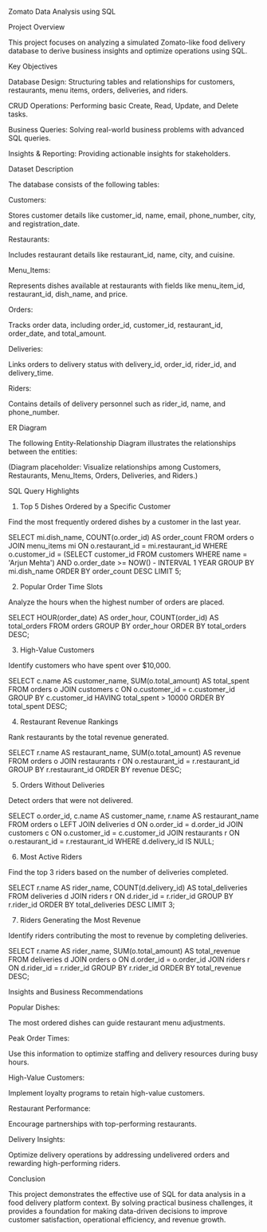 Zomato Data Analysis using SQL

Project Overview

This project focuses on analyzing a simulated Zomato-like food delivery database to derive business insights and optimize operations using SQL.

Key Objectives

Database Design: Structuring tables and relationships for customers, restaurants, menu items, orders, deliveries, and riders.

CRUD Operations: Performing basic Create, Read, Update, and Delete tasks.

Business Queries: Solving real-world business problems with advanced SQL queries.

Insights & Reporting: Providing actionable insights for stakeholders.

Dataset Description

The database consists of the following tables:

Customers:

Stores customer details like customer_id, name, email, phone_number, city, and registration_date.

Restaurants:

Includes restaurant details like restaurant_id, name, city, and cuisine.

Menu_Items:

Represents dishes available at restaurants with fields like menu_item_id, restaurant_id, dish_name, and price.

Orders:

Tracks order data, including order_id, customer_id, restaurant_id, order_date, and total_amount.

Deliveries:

Links orders to delivery status with delivery_id, order_id, rider_id, and delivery_time.

Riders:

Contains details of delivery personnel such as rider_id, name, and phone_number.

ER Diagram

The following Entity-Relationship Diagram illustrates the relationships between the entities:

(Diagram placeholder: Visualize relationships among Customers, Restaurants, Menu_Items, Orders, Deliveries, and Riders.)

SQL Query Highlights

1. Top 5 Dishes Ordered by a Specific Customer

Find the most frequently ordered dishes by a customer in the last year.

SELECT 
    mi.dish_name, 
    COUNT(o.order_id) AS order_count
FROM orders o
JOIN menu_items mi ON o.restaurant_id = mi.restaurant_id
WHERE o.customer_id = (SELECT customer_id FROM customers WHERE name = 'Arjun Mehta')
  AND o.order_date >= NOW() - INTERVAL 1 YEAR
GROUP BY mi.dish_name
ORDER BY order_count DESC
LIMIT 5;

2. Popular Order Time Slots

Analyze the hours when the highest number of orders are placed.

SELECT 
    HOUR(order_date) AS order_hour, 
    COUNT(order_id) AS total_orders
FROM orders
GROUP BY order_hour
ORDER BY total_orders DESC;

3. High-Value Customers

Identify customers who have spent over $10,000.

SELECT 
    c.name AS customer_name, 
    SUM(o.total_amount) AS total_spent
FROM orders o
JOIN customers c ON o.customer_id = c.customer_id
GROUP BY c.customer_id
HAVING total_spent > 10000
ORDER BY total_spent DESC;

4. Restaurant Revenue Rankings

Rank restaurants by the total revenue generated.

SELECT 
    r.name AS restaurant_name, 
    SUM(o.total_amount) AS revenue
FROM orders o
JOIN restaurants r ON o.restaurant_id = r.restaurant_id
GROUP BY r.restaurant_id
ORDER BY revenue DESC;

5. Orders Without Deliveries

Detect orders that were not delivered.

SELECT 
    o.order_id, 
    c.name AS customer_name, 
    r.name AS restaurant_name
FROM orders o
LEFT JOIN deliveries d ON o.order_id = d.order_id
JOIN customers c ON o.customer_id = c.customer_id
JOIN restaurants r ON o.restaurant_id = r.restaurant_id
WHERE d.delivery_id IS NULL;

6. Most Active Riders

Find the top 3 riders based on the number of deliveries completed.

SELECT 
    r.name AS rider_name, 
    COUNT(d.delivery_id) AS total_deliveries
FROM deliveries d
JOIN riders r ON d.rider_id = r.rider_id
GROUP BY r.rider_id
ORDER BY total_deliveries DESC
LIMIT 3;

7. Riders Generating the Most Revenue

Identify riders contributing the most to revenue by completing deliveries.

SELECT 
    r.name AS rider_name, 
    SUM(o.total_amount) AS total_revenue
FROM deliveries d
JOIN orders o ON d.order_id = o.order_id
JOIN riders r ON d.rider_id = r.rider_id
GROUP BY r.rider_id
ORDER BY total_revenue DESC;

Insights and Business Recommendations

Popular Dishes:

The most ordered dishes can guide restaurant menu adjustments.

Peak Order Times:

Use this information to optimize staffing and delivery resources during busy hours.

High-Value Customers:

Implement loyalty programs to retain high-value customers.

Restaurant Performance:

Encourage partnerships with top-performing restaurants.

Delivery Insights:

Optimize delivery operations by addressing undelivered orders and rewarding high-performing riders.

Conclusion

This project demonstrates the effective use of SQL for data analysis in a food delivery platform context. By solving practical business challenges, it provides a foundation for making data-driven decisions to improve customer satisfaction, operational efficiency, and revenue growth.
